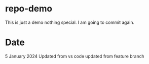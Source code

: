 # repo-demo
This is just a demo nothing special.
I am going to commit again.

# Date
5 January 2024
Updated from vs code
updated from feature branch